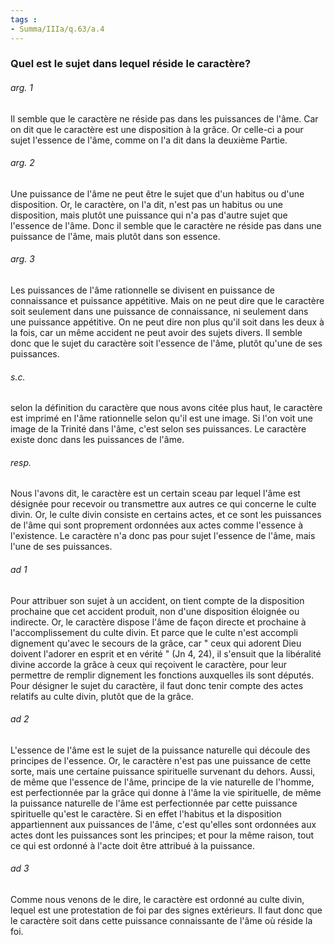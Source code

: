 ```yaml
---
tags : 
- Summa/IIIa/q.63/a.4
---
```


### Quel est le sujet dans lequel réside le caractère?

###### arg. 1
Il semble que le caractère ne réside pas dans les puissances de l'âme. Car on dit que le caractère est une disposition à la grâce. Or celle-ci a pour sujet l'essence de l'âme, comme on l'a dit dans la deuxième Partie. 

###### arg. 2
Une puissance de l'âme ne peut être le sujet que d'un habitus ou d'une disposition. Or, le caractère, on l'a dit, n'est pas un habitus ou une disposition, mais plutôt une puissance qui n'a pas d'autre sujet que l'essence de l'âme. Donc il semble que le caractère ne réside pas dans une puissance de l'âme, mais plutôt dans son essence. 

###### arg. 3
Les puissances de l'âme rationnelle se divisent en puissance de connaissance et puissance appétitive. Mais on ne peut dire que le caractère soit seulement dans une puissance de connaissance, ni seulement dans une puissance appétitive. On ne peut dire non plus qu'il soit dans les deux à la fois, car un même accident ne peut avoir des sujets divers. Il semble donc que le sujet du caractère soit l'essence de l'âme, plutôt qu'une de ses puissances. 

###### s.c.
selon la définition du caractère que nous avons citée plus haut, le caractère est imprimé en l'âme rationnelle selon qu'il est une image. Si l'on voit une image de la Trinité dans l'âme, c'est selon ses puissances. Le caractère existe donc dans les puissances de l'âme. 

###### resp.
Nous l'avons dit, le caractère est un certain sceau par lequel l'âme est désignée pour recevoir ou transmettre aux autres ce qui concerne le culte divin. Or, le culte divin consiste en certains actes, et ce sont les puissances de l'âme qui sont proprement ordonnées aux actes comme l'essence à l'existence. Le caractère n'a donc pas pour sujet l'essence de l'âme, mais l'une de ses puissances. 

###### ad 1
Pour attribuer son sujet à un accident, on tient compte de la disposition prochaine que cet accident produit, non d'une disposition éloignée ou indirecte. Or, le caractère dispose l'âme de façon directe et prochaine à l'accomplissement du culte divin. Et parce que le culte n'est accompli dignement qu'avec le secours de la grâce, car " ceux qui adorent Dieu doivent l'adorer en esprit et en vérité " (Jn 4, 24), il s'ensuit que la libéralité divine accorde la grâce à ceux qui reçoivent le caractère, pour leur permettre de remplir dignement les fonctions auxquelles ils sont députés. Pour désigner le sujet du caractère, il faut donc tenir compte des actes relatifs au culte divin, plutôt que de la grâce. 

###### ad 2
L'essence de l'âme est le sujet de la puissance naturelle qui découle des principes de l'essence. Or, le caractère n'est pas une puissance de cette sorte, mais une certaine puissance spirituelle survenant du dehors. Aussi, de même que l'essence de l'âme, principe de la vie naturelle de l'homme, est perfectionnée par la grâce qui donne à l'âme la vie spirituelle, de même la puissance naturelle de l'âme est perfectionnée par cette puissance spirituelle qu'est le caractère. Si en effet l'habitus et la disposition appartiennent aux puissances de l'âme, c'est qu'elles sont ordonnées aux actes dont les puissances sont les principes; et pour la même raison, tout ce qui est ordonné à l'acte doit être attribué à la puissance. 

###### ad 3
Comme nous venons de le dire, le caractère est ordonné au culte divin, lequel est une protestation de foi par des signes extérieurs. Il faut donc que le caractère soit dans cette puissance connaissante de l'âme où réside la foi. 

